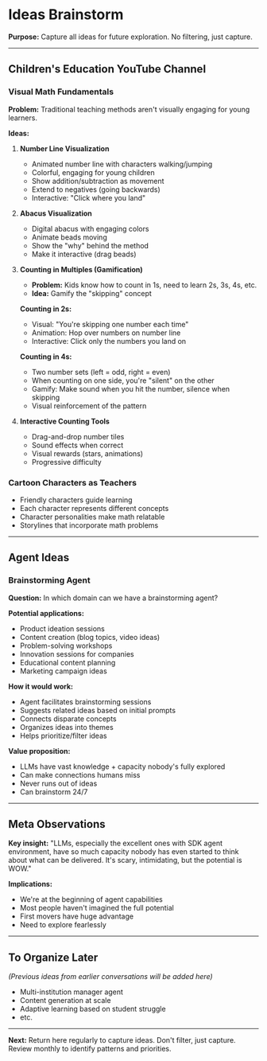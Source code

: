 # Ideas Brainstorm

**Purpose:** Capture all ideas for future exploration. No filtering, just capture.

---

## Children's Education YouTube Channel

### **Visual Math Fundamentals**

**Problem:** Traditional teaching methods aren't visually engaging for young learners.

**Ideas:**

1. **Number Line Visualization**
   - Animated number line with characters walking/jumping
   - Colorful, engaging for young children
   - Show addition/subtraction as movement
   - Extend to negatives (going backwards)
   - Interactive: "Click where you land"

2. **Abacus Visualization**
   - Digital abacus with engaging colors
   - Animate beads moving
   - Show the "why" behind the method
   - Make it interactive (drag beads)

3. **Counting in Multiples (Gamification)**
   - **Problem:** Kids know how to count in 1s, need to learn 2s, 3s, 4s, etc.
   - **Idea:** Gamify the "skipping" concept

   **Counting in 2s:**
   - Visual: "You're skipping one number each time"
   - Animation: Hop over numbers on number line
   - Interactive: Click only the numbers you land on

   **Counting in 4s:**
   - Two number sets (left = odd, right = even)
   - When counting on one side, you're "silent" on the other
   - Gamify: Make sound when you hit the number, silence when skipping
   - Visual reinforcement of the pattern

4. **Interactive Counting Tools**
   - Drag-and-drop number tiles
   - Sound effects when correct
   - Visual rewards (stars, animations)
   - Progressive difficulty

### **Cartoon Characters as Teachers**
- Friendly characters guide learning
- Each character represents different concepts
- Character personalities make math relatable
- Storylines that incorporate math problems

---

## Agent Ideas

### **Brainstorming Agent**
**Question:** In which domain can we have a brainstorming agent?

**Potential applications:**
- Product ideation sessions
- Content creation (blog topics, video ideas)
- Problem-solving workshops
- Innovation sessions for companies
- Educational content planning
- Marketing campaign ideas

**How it would work:**
- Agent facilitates brainstorming sessions
- Suggests related ideas based on initial prompts
- Connects disparate concepts
- Organizes ideas into themes
- Helps prioritize/filter ideas

**Value proposition:**
- LLMs have vast knowledge + capacity nobody's fully explored
- Can make connections humans miss
- Never runs out of ideas
- Can brainstorm 24/7

---

## Meta Observations

**Key insight:** "LLMs, especially the excellent ones with SDK agent environment, have so much capacity nobody has even started to think about what can be delivered. It's scary, intimidating, but the potential is WOW."

**Implications:**
- We're at the beginning of agent capabilities
- Most people haven't imagined the full potential
- First movers have huge advantage
- Need to explore fearlessly

---

## To Organize Later

*(Previous ideas from earlier conversations will be added here)*

- Multi-institution manager agent
- Content generation at scale
- Adaptive learning based on student struggle
- etc.

---

**Next:** Return here regularly to capture ideas. Don't filter, just capture. Review monthly to identify patterns and priorities.
